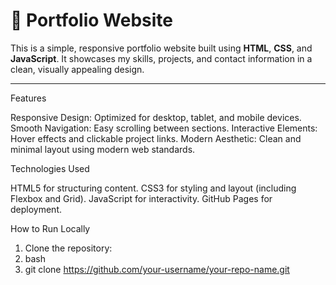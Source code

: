 # 🌟 Portfolio Website

This is a simple, responsive portfolio website built using **HTML**, **CSS**, and **JavaScript**. It showcases my skills, projects, and contact information in a clean, visually appealing design.

---

Features

Responsive Design: Optimized for desktop, tablet, and mobile devices.
Smooth Navigation: Easy scrolling between sections.
Interactive Elements: Hover effects and clickable project links.
Modern Aesthetic: Clean and minimal layout using modern web standards.


Technologies Used

HTML5 for structuring content.
CSS3 for styling and layout (including Flexbox and Grid).
JavaScript for interactivity.
GitHub Pages for deployment.


How to Run Locally

1. Clone the repository:
2. bash
3. git clone https://github.com/your-username/your-repo-name.git
